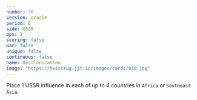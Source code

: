 ```yaml
---
number: 30
version: oracle
period: E
side: USSR
ops: 2
scoring: false
war: false
unique: false
continuous: false
name: Decolonization
image: "https://twistrug.jjt.io/images/cards/030.jpg"
---
```

Place 1 USSR influence in each of up to 4 countries in `Africa` or `Southeast Asia`.
